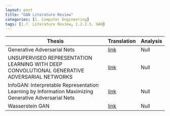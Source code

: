 ```yaml
---
layout: post 
title: "GAN Literature Review"
categories: [1. Computer Engineering]
tags: [1.7. Literature Review, 1.2.2.5. GAN]
---
```



|Thesis|Translation|Analysis|
|------|-----------|--------|
|Generative Adversarial Nets|[link](https://maizer2.github.io/1.%20computer%20engineering/2021/09/26/(GAN)Generative-Adversarial-Nets-translation.html)|Null|
|UNSUPERVISED REPRESENTATION LEARNING WITH DEEP CONVOLUTIONAL GENERATIVE ADVERSARIAL NETWORKS|[link](https://maizer2.github.io/1.%20computer%20engineering/2022/05/18/(GAN)DCGAN-translation.html)|Null|
|InfoGAN: Interpretable Representation Learning by Information Maximizing Generative Adversarial Nets|[link](https://maizer2.github.io/1.%20computer%20engineering/2022/05/26/(GAN)InfoGAN-translation.html)|Null|
|Wasserstein GAN|[link](https://maizer2.github.io/1.%20computer%20engineering/2022/05/26/(GAN)Wasserstein-GAN-translation.html)|Null|